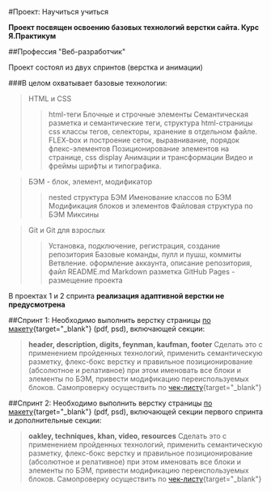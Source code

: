 #Проект: Научиться учиться

**Проект посвящен освоению базовых технологий верстки сайта. Курс Я.Практикум**

##Профессия "Веб-разработчик"

Проект состоял из двух спринтов (верстка и анимации)

###В целом охватывает базовые технологии:
>HTML и CSS
>>html-теги
>>Блочные и строчные элементы
>>Семантическая разметка и семантические теги, структура html-страницы
>>css классы тегов, селекторы, хранение в отдельном файле.
>>FLEX-box и построение сеток, выравнивание, порядок флекс-элементов
>>Позиционирование элементов на странице, css display
>>Анимации и трансформации
>>Видео и фреймы
>>шрифты и типографика.

>БЭМ - блок, элемент, модификатор
>>nested структура БЭМ
>>Именование классов по БЭМ
>>Модификация блоков и элементов
>>Файловая структура по БЭМ
>>Миксины

>Git и Git для взрослых
>>Установка, подключение, регистрация, создание репозитория
>>Базовые команды, пулл и пушш, коммиты
>>Ветвление.
>>оформление аккаунта, описание репозитория, файл README.md
>>Markdown разметка
>>GitHub Pages - размещение проекта


В проектах 1 и 2 спринта **реализация адаптивной верстки не предусмотрена**

##Спринт 1:
Необходимо выполнить верстку страницы [по макету](https://code.s3.yandex.net/web-developer/project-1/sprint-1-brief.pdf){target="\_blank"} (pdf, psd), включающей секции:
>**header, description, digits, feynman, kaufman, footer**
Сделать это с применением пройденных технологий, применить семантическую разметку, флекс-бокс верстку и правильное позиционирование
(абсолютное и релативное) при этом именовать все блоки и элементы по БЭМ, привести модификацию переиспользуемых блоков.
Самопроверку осуществить по [чек-листу](https://code.s3.yandex.net/web-developer/checklists-pdf/new-program/checklist-1.pdf){target="\_blank"}


##Спринт 2:
Необходимо выполнить верстку страницы [по макету](https://code.s3.yandex.net/web-developer/project-1/sprint-2-brief.pdf){target="\_blank"} (pdf, psd), включающей секции первого спринта и дополнительные секции:
>**oakley, techniques, khan, video, resources**
Сделать это с применением пройденных технологий, применить семантическую разметку, флекс-бокс верстку и правильное позиционирование
(абсолютное и релативное) при этом именовать все блоки и элементы по БЭМ, привести модификацию переиспользуемых блоков.
Самопроверку осуществить по [чек-листу](https://code.s3.yandex.net/web-developer/checklists-pdf/new-program/checklist-2.pdf){target="\_blank"}
